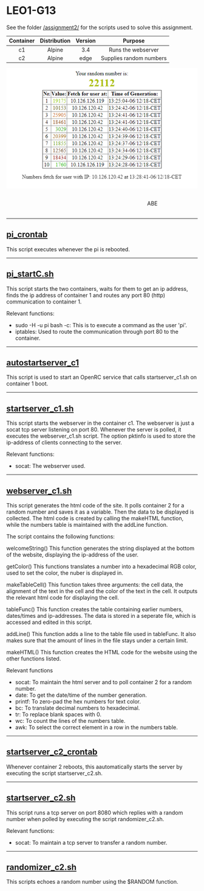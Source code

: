# LEO1-G13

See the folder [/assignment2/](/assignment2/) for the scripts used to solve this assignment.

| Container        | Distribution | Version  | Purpose |
|:-------------:|:-------------:|:-----:|:---:|
| c1     | Alpine | 3.4 | Runs the webserver |
| c2      | Alpine      |  edge | Supplies random numbers|

<p align="center">
  <img src="https://github.com/SimonLBSoerensen/LEO1-G13/blob/master/WebsiteImage.png" title="Screenshot of website in action"></p>

<marquee> <p> ABE </p> </marquee>

----------------
[pi_crontab](/assignment2/pi_crontab)
----------------
This script executes  whenever the pi is rebooted.

------------------
[pi_startC.sh](/assignment2/pi_startC.sh)
------------------
This script starts the two containers, waits for them to get an ip address, finds the ip address of container 1 and routes any 
port 80 (http) communication to container 1.

Relevant functions:
- sudo -H -u pi bash -c: This is to execute a command as the user 'pi'.
- iptables: Used to route the communication through port 80 to the container.

------------------------
[autostartserver_c1](/assignment2/autostartserver_c1)
------------------------
This script is used to start an OpenRC service that calls startserver_c1.sh on container 1 boot.

-----------------------
[startserver_c1.sh](/assignment2/startserver_c1.sh)
-----------------------
This script starts the webserver in the container c1. The webserver is just a socat tcp server listening on port 80. 
Whenever the server is polled, it executes the webserver_c1.sh script. The option pktinfo is used to store the ip-address of
clients connecting to the server.

Relevant functions:
- socat: The webserver used.

---------------------
[webserver_c1.sh](/assignment2/webserver_c1.sh)
---------------------
This script generates the html code of the site. It polls container 2 for a random number and saves it as a variable. 
Then the data to be displayed is collected. The html code is created by calling the makeHTML function, while the
numbers table is maintained with the addLine function.

The script contains the following functions:

welcomeString()
  This function generates the string displayed at the bottom of the website, displaying the ip-address of the user.
  
getColor()
  This functions translates a number into a hexadecimal RGB color, used to set the color, the nuber is displayed in.
  
makeTableCell()
  This function takes three arguments: the cell data, the alignment of the text in the cell and the color of the text in the cell.
  It outputs the relevant html code for displaying the cell.
 
tableFunc()
  This function creates the table containing earlier numbers, dates/times and ip-addresses. The data is stored in a seperate file, which
  is accessed and edited in this script.
  
addLine()
  This function adds a line to the table file used in tableFunc. It also makes sure that the amount of lines in the file stays under a certain limit.
  
makeHTML()
  This function creates the HTML code for the website using the other functions listed.

Relevant functions
- socat: To maintain the html server and to poll container 2 for a random number.
- date: To get the date/time of the number generation.
- printf: To zero-pad the hex numbers for text color.
- bc: To translate decimal numbers to hexadecimal.
- tr: To replace blank spaces with 0.
- wc: To count the lines of the numbers table.
- awk: To select the correct element in a row in the numbers table.

----------------------------
[startserver_c2_crontab](/assignment2/startserver_c2_crontab)
----------------------------
Whenever container 2 reboots, this aautomatically starts the server by executing the script startserver_c2.sh.

-----------------------
[startserver_c2.sh](/assignment2/startserver_c2.sh)
-----------------------
This script runs a tcp server on port 8080 which replies with a random number when polled by executing the script randomizer_c2.sh.

Relevant functions:
- socat: To maintain a tcp server to transfer a random number.

----------------------
[randomizer_c2.sh](/assignment2/randomizer_c2.sh)
----------------------
This scripts echoes a random number using the $RANDOM function.
